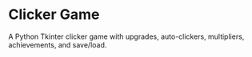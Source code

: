 # Clicker Game
A Python Tkinter clicker game with upgrades, auto-clickers, multipliers, achievements, and save/load.
